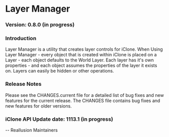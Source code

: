 # Layer Manager

### Version: 0.8.0 (in progress)

### Introduction

Layer Manager is a utility that creates layer controls for iClone. When Using Layer Manager - every object that is created within iClone is placed on a Layer - 
each object defaults to the World Layer. Each layer has it's own properties - and each object assumes the properties of the layer it exists on. Layers can easily be hidden or other operations.

### Release Notes

Please see the CHANGES.current file for a detailed list of bug fixes and
new features for the current release. The CHANGES file contains bug fixes
and new features for older versions.

### iClone API Update date: 1113.1 (in progress)


 -- Reallusion Maintainers